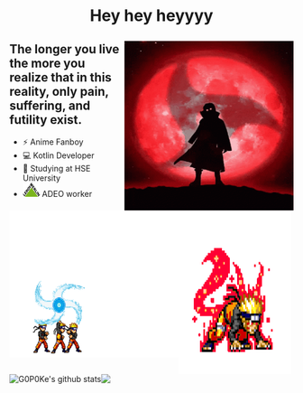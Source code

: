 # <p align="center"> Hey hey heyyyy </p>  


<img align="right" width="300" height="300" src="https://github.com/G0P0Ke/G0P0Ke/blob/main/asserts/Uchiha.gif"/>
<p align="center">
  <h2> The longer you live the more you realize that in this reality, only pain, suffering, and futility exist. </h2>
</p>

- ⚡️ Anime Fanboy 
- 💻 Kotlin Developer 
- 🥀 Studying at HSE University
- <img allign="left" width="30" height="25" src="https://github.com/G0P0Ke/G0P0Ke/blob/main/asserts/ADEO.png"/> ADEO worker 

<img align="left"  width="300" height="260"  src="https://github.com/G0P0Ke/G0P0Ke/blob/main/asserts/Naruto-first.gif"/>  <img align="left" width="200" height="290" src="https://github.com/G0P0Ke/G0P0Ke/blob/main/asserts/Naruto-Second.gif"/> 

 <a href="https://github.com/G0P0Ke"><img align="left" src="https://github-readme-stats.vercel.app/api?username=G0P0Ke&hide_border=true&show_icons=true&theme=midnight-purple&count_private=true&hide=issues" alt="G0P0Ke's github stats" />
 </a> 
 <a href="https://github.com/G0P0Ke"><img align="left" src="https://github-readme-stats.vercel.app/api/top-langs/?username=G0P0Ke&layout=compact&theme=midnight-purple&hide_border=true&langs_count=10" />
 </a> 
